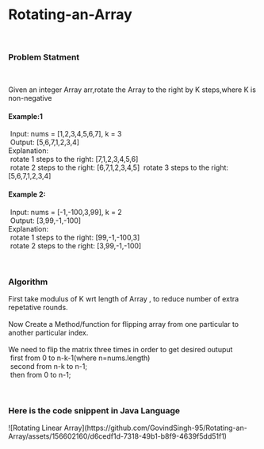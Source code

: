# Rotating-an-Array
<br>
<h3>
  Problem Statment
</h3><br>
<p>
  Given an integer Array arr,rotate the Array to the right by K steps,where K is non-negative
  <h4>Example:1</h4>
  &nbsp;Input: nums = [1,2,3,4,5,6,7], k = 3<br>
&nbsp;Output: [5,6,7,1,2,3,4]<br>
Explanation:<br>
&nbsp;rotate 1 steps to the right: [7,1,2,3,4,5,6]<br>
&nbsp;rotate 2 steps to the right: [6,7,1,2,3,4,5]
&nbsp;rotate 3 steps to the right: [5,6,7,1,2,3,4]
<h4>Example 2:</h4>
&nbsp;Input: nums = [-1,-100,3,99], k = 2<br>
&nbsp;Output: [3,99,-1,-100]<br>
Explanation:<br> 
&nbsp;rotate 1 steps to the right: [99,-1,-100,3]<br>
&nbsp;rotate 2 steps to the right: [3,99,-1,-100]<br>
</p>
<br><h3>Algorithm</h3>
<p>
      First take modulus of K wrt length of Array , to reduce number of extra repetative rounds.<br>
  <br>Now Create a Method/function for flipping array from one particular to another particular index.<br>
  <br>We need to flip the matrix three times in order to get desired outuput<br>
      &nbsp;first from 0 to n-k-1(where n=nums.length)<br>
      &nbsp;second from n-k to n-1;<br>
      &nbsp;then from 0 to n-1;<br>
</p>
<br>
<h3>
  Here is the code snippent in Java Language
</h3>
<p>
  ![Rotating Linear Array](https://github.com/GovindSingh-95/Rotating-an-Array/assets/156602160/d6cedf1d-7318-49b1-b8f9-4639f5dd51f1)

</p>
